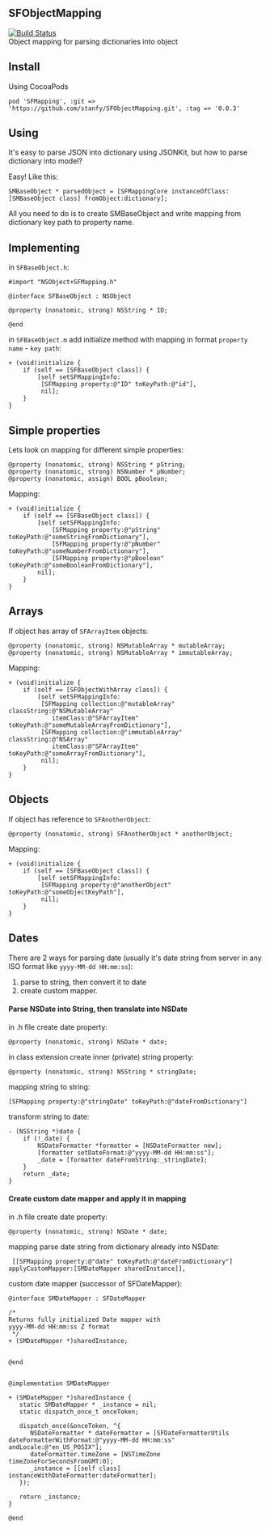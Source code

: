 SFObjectMapping
---------------

[![Build Status](https://travis-ci.org/stanfy/SFObjectMapping.svg?branch=develop)](https://travis-ci.org/stanfy/SFObjectMapping)  
Object mapping for parsing dictionaries into object


Install
------

Using CocoaPods

`pod 'SFMapping', :git => 'https://github.com/stanfy/SFObjectMapping.git', :tag => '0.0.3'` 


Using
-----

It's easy to parse JSON into dictionary using JSONKit, but how to parse dictionary into model?

Easy! Like this:

`SMBaseObject * parsedObject = [SFMappingCore instanceOfClass:[SMBaseObject class] fromObject:dictionary];`

All you need to do is to create SMBaseObject and write mapping from dictionary key path to property name.



Implementing
------------


in `SFBaseObject.h`:


```objc
#import "NSObject+SFMapping.h"

@interface SFBaseObject : NSObject

@property (nonatomic, strong) NSString * ID;

@end
```

in `SFBaseObject.m` add initialize method with mapping in format `property name` - `key path`:

```objc
+ (void)initialize {
    if (self == [SFBaseObject class]) {
        [self setSFMappingInfo:
         [SFMapping property:@"ID" toKeyPath:@"id"],
         nil];
    }
}
```

Simple properties
----------
Lets look on mapping for different simple properties:


```objc
@property (nonatomic, strong) NSString * pString;
@property (nonatomic, strong) NSNumber * pNumber;
@property (nonatomic, assign) BOOL pBoolean;
```

Mapping:

```objc
+ (void)initialize {
    if (self == [SFBaseObject class]) {
        [self setSFMappingInfo:
            [SFMapping property:@"pString" toKeyPath:@"someStringFromDictionary"],
            [SFMapping property:@"pNumber" toKeyPath:@"someNumberFromDictionary"],
            [SFMapping property:@"pBoolean" toKeyPath:@"someBooleanFromDictionary"],
        nil];
    }
}
```

Arrays
------

If object has array of `SFArrayItem` objects:

```objc
@property (nonatomic, strong) NSMutableArray * mutableArray;
@property (nonatomic, strong) NSMutableArray * immutableArray;

```

Mapping:

```objc
+ (void)initialize {
    if (self == [SFObjectWithArray class]) {
        [self setSFMappingInfo:
         [SFMapping collection:@"mutableArray" classString:@"NSMutableArray" 
            itemClass:@"SFArrayItem" toKeyPath:@"someMutableArrayFromDictionary"],         
         [SFMapping collection:@"immutableArray" classString:@"NSArray" 
            itemClass:@"SFArrayItem" toKeyPath:@"someArrayFromDictionary"],
         nil];
    }
}
```

Objects
-------

If object has reference to `SFAnotherObject`:

```objc
@property (nonatomic, strong) SFAnotherObject * anotherObject;
```

Mapping:

```objc
+ (void)initialize {
    if (self == [SFBaseObject class]) {
        [self setSFMappingInfo:
         [SFMapping property:@"anotherObject" toKeyPath:@"someObjectKeyPath"],
         nil];
    }
}
```

Dates
-----
There are 2 ways for parsing date (usually it's date string from server in any ISO format like `yyyy-MM-dd HH:mm:ss`):
 
1. parse to string, then convert it to date 
2. create custom mapper.


#### Parse NSDate into String, then translate into NSDate


in .h file create date property:

```objc
@property (nonatomic, strong) NSDate * date;
```

in class extension create inner (private) string property:

```objc
@property (nonatomic, strong) NSString * stringDate;
```

mapping string to string:

```objc
[SFMapping property:@"stringDate" toKeyPath:@"dateFromDictionary"]
```

transform string to date:

```
- (NSString *)date {
    if (!_date) {
	    NSDateFormatter *formatter = [NSDateFormatter new];
      	[formatter setDateFormat:@"yyyy-MM-dd HH:mm:ss"];
    	_date = [formatter dateFromString:_stringDate];
    }
    return _date;
}
```


#### Create custom date mapper and apply it in mapping

in .h file create date property:

```objc
@property (nonatomic, strong) NSDate * date;
```

mapping parse date string from dictionary already into NSDate:

```objc
 [[SFMapping property:@"date" toKeyPath:@"dateFromDictionary"] applyCustomMapper:[SMDateMapper sharedInstance]],
```

custom date mapper (successor of SFDateMapper):

```objc
@interface SMDateMapper : SFDateMapper

/*
Returns fully initialized Date mapper with
yyyy-MM-dd HH:mm:ss Z format
 */
+ (SMDateMapper *)sharedInstance;


@end
```

```objc

@implementation SMDateMapper

+ (SMDateMapper *)sharedInstance {
   static SMDateMapper * _instance = nil;
   static dispatch_once_t onceToken;
   
   dispatch_once(&onceToken, ^{
      NSDateFormatter * dateFormatter = [SFDateFormatterUtils dateFormatterWithFormat:@"yyyy-MM-dd HH:mm:ss" andLocale:@"en_US_POSIX"];
      dateFormatter.timeZone = [NSTimeZone timeZoneForSecondsFromGMT:0];
      _instance = [[self class] instanceWithDateFormatter:dateFormatter];
   });
   
   return _instance;
}

@end
```
